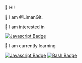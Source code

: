 👋 HI!

👋 I am @LimanGit.

🤩 I am interested in

[![Javascript Badge](https://img.shields.io/badge/-Javascript-F0DB4F?style=for-the-badge&labelColor=black&logo=javascript&logoColor=F0DB4F)](#)

📖 I am currently learning

[![Javascript Badge](https://img.shields.io/badge/-Javascript-F0DB4F?style=for-the-badge&labelColor=black&logo=javascript&logoColor=F0DB4F)](#)
[![Bash Badge](https://img.shields.io/badge/Bash-Learning%20bash-brightgreen?style=flat-square&logo=gnubash)](#)
